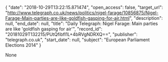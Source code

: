 {
  "date": "2018-10-29T13:22:15.871474", 
  "open_access": false, 
  "target_url": "http://www.telegraph.co.uk/news/politics/nigel-farage/10856875/Nigel-Farage-Main-parties-are-like-goldfish-gasping-for-air.html", 
  "description": null, 
  "end_date": null, 
  "title": "Daily Telegraph: Nigel Farage: Main parties are like 'goldfish gasping for air'", 
  "record_id": "20181029T132215/PUtQfibfl1L+4bRVgNDRXQ==", 
  "publisher": "telegraph.co.uk", 
  "start_date": null, 
  "subject": "European Parliament Elections 2014"
}

None